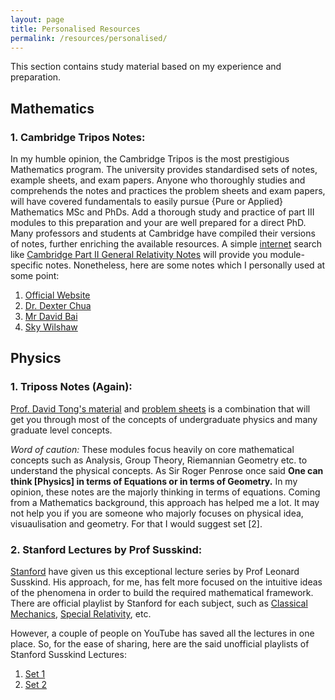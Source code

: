 ```yaml
---
layout: page
title: Personalised Resources
permalink: /resources/personalised/
---
```


This section contains study material based on my experience and preparation.

## Mathematics

### 1. Cambridge Tripos Notes:

In my humble opinion, the Cambridge Tripos is the most prestigious Mathematics program. The university provides standardised sets of notes, example sheets, and exam papers. Anyone who thoroughly studies and comprehends the notes and practices the problem sheets and exam papers, will have covered fundamentals to easily pursue {Pure or Applied} Mathematics MSc and PhDs. Add a thorough study and practice of part III modules to this preparation and your are well prepared for a direct PhD. Many professors and students at Cambridge have compiled their versions of notes, further enriching the available resources. A simple [internet](https://duckduckgo.com/) search like [Cambridge Part II General Relativity Notes](https://duckduckgo.com/?t=h_&q=Cambridge+Part+II+General+Relativity+Notes&ia=web) will provide you module-specific notes. Nonetheless, here are some notes which I personally used at some point:


  1. [Official Website](https://www.maths.cam.ac.uk/undergrad/studentreps/tripos-specific-resources) 
  2. [Dr. Dexter Chua](https://dec41.user.srcf.net/) 
  3. [Mr David Bai](https://zb260.user.srcf.net/notes/)
  4. [Sky Wilshaw](https://thirdsgames.co.uk/maths.html)


## Physics

### 1. Triposs Notes (Again):

[Prof. David Tong's material](https://www.damtp.cam.ac.uk/user/tong/teaching.html) and [problem sheets](https://duckduckgo.com/?q=Prof+David+Tong+problem+sheets&ia=web) is a combination that will get you through most of the concepts of undergraduate physics and many graduate level concepts.

*Word of caution:* These modules focus heavily on core mathematical concepts such as Analysis, Group Theory, Riemannian Geometry etc. to understand the physical concepts. As Sir Roger Penrose once said **One can think [Physics] in terms of Equations or in terms of Geometry.** In my opinion, these notes are the majorly thinking in terms of equations. Coming from a Mathematics background, this approach has helped me a lot. It may not help you if you are someone who majorly focuses on physical idea, visuaulisation and geometry. For that I would suggest set [2].


### 2. Stanford Lectures by Prof Susskind:

[Stanford](https://www.youtube.com/@stanford) have given us this exceptional lecture series by Prof Leonard Susskind. His approach, for me, has felt more focused on the intuitive ideas of the phenomena in order to build the required mathematical framework. There are official playlist by Stanford for each subject, such as [Classical Mechanics](https://www.youtube.com/playlist?list=PL47F408D36D4CF129), [Special Relativity](https://www.youtube.com/playlist?list=PLD9DDFBDC338226CA), etc.

However, a couple of people on YouTube has saved all the lectures in one place. So, for the ease of sharing, here are the said unofficial playlists of Stanford Susskind Lectures:

1. [Set 1](https://www.youtube.com/playlist?list=PLLjeznqO-C0AVy5P39Hbybl0ew_03IkIx)
2. [Set 2](https://www.youtube.com/playlist?list=PL6i60qoDQhQGaGbbg-4aSwXJvxOqO6o5e)
